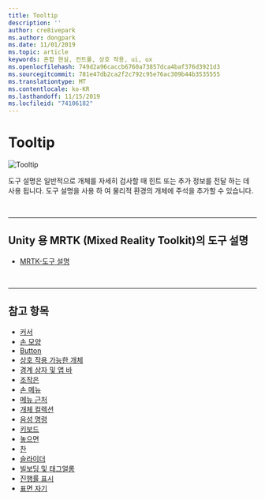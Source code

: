 ```yaml
---
title: Tooltip
description: ''
author: cre8ivepark
ms.author: dongpark
ms.date: 11/01/2019
ms.topic: article
keywords: 혼합 현실, 컨트롤, 상호 작용, ui, ux
ms.openlocfilehash: 749d2a96caccb6760a73857dca4baf376d3921d3
ms.sourcegitcommit: 781e47db2ca2f2c792c95e76ac309b44b3535555
ms.translationtype: MT
ms.contentlocale: ko-KR
ms.lasthandoff: 11/15/2019
ms.locfileid: "74106182"
---
```

# <a name="tooltip"></a>Tooltip

![Tooltip](images/UX/UX_Hero_Tooltip.jpg)

도구 설명은 일반적으로 개체를 자세히 검사할 때 힌트 또는 추가 정보를 전달 하는 데 사용 됩니다. 도구 설명을 사용 하 여 물리적 환경의 개체에 주석을 추가할 수 있습니다.

<br>

---

## <a name="tooltip-in-mrtkmixed-reality-toolkit-for-unity"></a>Unity 용 MRTK (Mixed Reality Toolkit)의 도구 설명

* [MRTK-도구 설명](https://microsoft.github.io/MixedRealityToolkit-Unity/Documentation/README_Tooltip.html)

<br>

---

## <a name="see-also"></a>참고 항목

* [커서](cursors.md)
* [손 모양](point-and-commit.md)
* [Button](button.md)
* [상호 작용 가능한 개체](interactable-object.md)
* [경계 상자 및 앱 바](app-bar-and-bounding-box.md)
* [조작은](direct-manipulation.md)
* [손 메뉴](hand-menu.md)
* [메뉴 근처](near-menu.md)
* [개체 컬렉션](object-collection.md)
* [음성 명령](voice-input.md)
* [키보드](keyboard.md)
* [놓으면](tooltip.md)
* [찬](slate.md)
* [슬라이더](slider.md)
* [빌보딩 및 태그얼롱](billboarding-and-tag-along.md)
* [진행률 표시](progress.md)
* [표면 자기](surface-magnetism.md)
